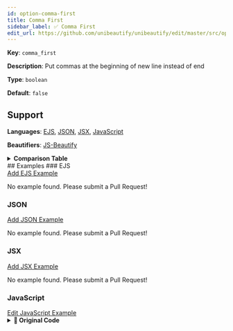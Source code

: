 ```yaml
---
id: option-comma-first
title: Comma First
sidebar_label: ✅ Comma First
edit_url: https://github.com/unibeautify/unibeautify/edit/master/src/options.ts
---
```

**Key**: `comma_first`

**Description**: Put commas at the beginning of new line instead of end

**Type**: `boolean`

**Default**: `false`

## Support
**Languages**: [EJS](/docs/language-ejs.html), [JSON](/docs/language-json.html), [JSX](/docs/language-jsx.html), [JavaScript](/docs/language-javascript.html)

**Beautifiers**: [JS-Beautify](/docs/beautifier-js-beautify.html)

<details><summary><strong>Comparison Table</strong></summary>
| Language | [JS-Beautify](/docs/beautifier-js-beautify.html) |
| --- | --- |
| [EJS](/docs/language-ejs.html) | &#9989; |
| [JSON](/docs/language-json.html) | &#9989; |
| [JSX](/docs/language-jsx.html) | &#9989; |
| [JavaScript](/docs/language-javascript.html) | &#9989; |
</details>
## Examples
### EJS
<div><a class="edit-page-link button" href="https://github.com/unibeautify/website/new/master/docs/../examples/EJS/new?filename=comma_first.txt&value=Type%20Example%20Here" target="_blank">Add EJS Example</a></div>

No example found. Please submit a Pull Request!
### JSON
<div><a class="edit-page-link button" href="https://github.com/unibeautify/website/new/master/docs/../examples/JSON/new?filename=comma_first.txt&value=Type%20Example%20Here" target="_blank">Add JSON Example</a></div>

No example found. Please submit a Pull Request!
### JSX
<div><a class="edit-page-link button" href="https://github.com/unibeautify/website/new/master/docs/../examples/JSX/new?filename=comma_first.txt&value=Type%20Example%20Here" target="_blank">Add JSX Example</a></div>

No example found. Please submit a Pull Request!
### JavaScript
<div><a class="edit-page-link button" href="https://github.com/unibeautify/website/edit/master/docs/../examples/JavaScript/comma_first.txt" target="_blank">Edit JavaScript Example</a></div>

<details><summary><strong>🚧 Original Code</strong></summary>
```JavaScript
const a = "a", b = "b", c = "c";

```
</details>
<details><summary><strong>🔧 `true`</strong></summary>
Using [JS-Beautify](/docs/beautifier-js-beautify.html) beautifier:
```JavaScript
const a = "a"
  , b = "b"
  , c = "c";
```
<details><summary>Configuration</summary>
A `.unibeautify.json` file would look like the following:
```json
{
  "JavaScript": {
    "indent_size": 2,
    "indent_char": " ",
    "comma_first": true
  }
}
```
</details>
<details><summary>Difference from original</summary>
```diff
Index: true
===================================================================
--- true	Original
+++ true	Beautified
@@ -1,1 +1,3 @@
-const␣a␣=␣"a",␣b␣=␣"b",␣c␣=␣"c";␊
+const␣a␣=␣"a"␊
+␣␣,␣b␣=␣"b"␊
+␣␣,␣c␣=␣"c";
\ No newline at end of file

```
</details>
</details>
<details><summary><strong>🔧 `false`</strong></summary>
Using [JS-Beautify](/docs/beautifier-js-beautify.html) beautifier:
```JavaScript
const a = "a",
  b = "b",
  c = "c";
```
<details><summary>Configuration</summary>
A `.unibeautify.json` file would look like the following:
```json
{
  "JavaScript": {
    "indent_size": 2,
    "indent_char": " ",
    "comma_first": false
  }
}
```
</details>
<details><summary>Difference from original</summary>
```diff
Index: false
===================================================================
--- false	Original
+++ false	Beautified
@@ -1,1 +1,3 @@
-const␣a␣=␣"a",␣b␣=␣"b",␣c␣=␣"c";␊
+const␣a␣=␣"a",␊
+␣␣b␣=␣"b",␊
+␣␣c␣=␣"c";
\ No newline at end of file

```
</details>
</details>